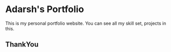 # Adarsh's Portfolio
This is my personal portfolio website. You can see all my skill set, projects in this.<br>
<h2>ThankYou</h2>
